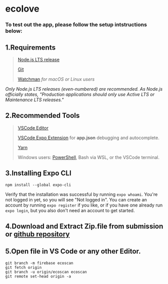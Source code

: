 # ecolove

### To test out the app, please follow the setup intstructions below:

## 1.Requirements

> [Node.js LTS release](https://nodejs.org/en/)
> 
> [Git](https://git-scm.com/)
> 
> [Watchman](https://facebook.github.io/watchman/docs/install#buildinstall) *for macOS or Linux users*

*Only Node.js LTS releases (even-numbered) are recommended. As Node.js officially states, "Production applications should only use Active LTS or Maintenance LTS releases."*

## 2.Recommended Tools
> [VSCode Editor](https://code.visualstudio.com/download)
> 
> [VSCode Expo Extension](https://marketplace.visualstudio.com/items?itemName=byCedric.vscode-expo) for **app.json** debugging and autocomplete.
> 
> [Yarn](https://classic.yarnpkg.com/en/docs/install)
> 
> Windows users: [PowerShell](https://docs.microsoft.com/en-us/powershell/scripting/install/installing-powershell-core-on-windows), Bash via WSL, or the VSCode terminal.

## 3.Installing Expo CLI
```
npm install --global expo-cli
```
Verify that the installation was successful by running ```expo whoami```. You're not logged in yet, so you will see "Not logged in". You can create an account by running ```expo register``` if you like, or if you have one already run ```expo login```, but you also don't need an account to get started.

## 4.Download and Extract Zip.file from submission or [github repository](https://github.com/subhaazrin/ecoscan)

## 5.Open file in VS Code or any other Editor.
```
git branch -m firebase ecoscan
git fetch origin
git branch -u origin/ecoscan ecoscan
git remote set-head origin -a
```
